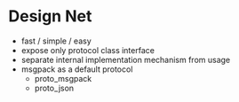# Design Net 

 - fast / simple / easy 
 - expose only protocol class interface 
 - separate internal implementation mechanism from usage
 - msgpack as a default protocol 
   - proto_msgpack 
   - proto_json 



